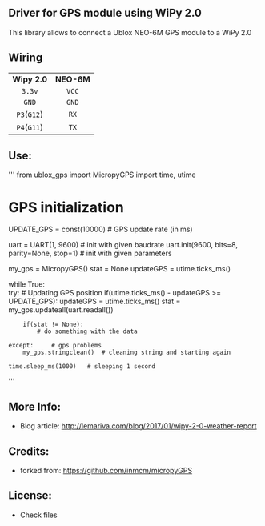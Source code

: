 Driver for GPS module using WiPy 2.0
------------------------------------------------
This library allows to connect a Ublox NEO-6M GPS module to a WiPy 2.0

Wiring
-----------------------

|		|		|
|:-----:|:-----:|
|**Wipy 2.0**|**NEO-6M**|	
| `3.3v`| `VCC` | 
| `GND` | `GND` | 
| `P3`(`G12`) | `RX`  |	   
| `P4`(`G11`) | `TX`  |	   

Use:
----------
'''
from ublox_gps import MicropyGPS
import time, utime

# GPS initialization
UPDATE_GPS = const(10000)					  # GPS update rate (in ms)

uart = UART(1, 9600)                          # init with given baudrate
uart.init(9600, bits=8, parity=None, stop=1)  # init with given parameters

my_gps = MicropyGPS()
stat = None
updateGPS = utime.ticks_ms()

while True:        
    try:
		# Updating GPS position
        if(utime.ticks_ms() - updateGPS >= UPDATE_GPS):
            updateGPS = utime.ticks_ms()
            stat = my_gps.updateall(uart.readall())   
		        
        if(stat != None):
			# do something with the data		
		
	except:     # gps problems
        my_gps.stringclean()  # cleaning string and starting again
		
	time.sleep_ms(1000)   # sleeping 1 second
'''

More Info:
-----------
* Blog article: http://lemariva.com/blog/2017/01/wipy-2-0-weather-report

Credits:
---------------
* forked from: https://github.com/inmcm/micropyGPS

License:
---------------
* Check files
